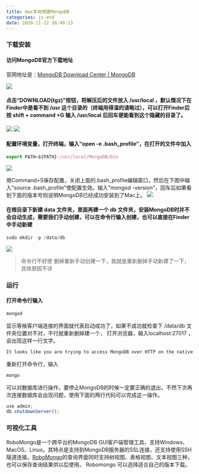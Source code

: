 ```yaml
---
title: mac本地搭建MongoDB
categories: js-end
date: 2020-11-12 16:49:13
---
```

### 下载安装
#### 访问MongoDB官方下载地址
官网地址是：[MongoDB Download Center | MongoDB](https://www.mongodb.com/try/download/community)
<!-- more -->
<img src="/images/img-folder/mongodb/1.png">

#### 点击“DOWNLOAD(tgz)”按钮，将解压后的文件放入 /usr/local ，默认情况下在Finder中是看不到 /usr 这个目录的（终端用得溜的请略过），可以打开Finder后按 shift + command +G 输入 /usr/local 后回车便能看到这个隐藏的目录了。
<img src="/images/img-folder/mongodb/2.png">

<img src="/images/img-folder/mongodb/3.png">

#### 配置环境变量，打开终端，输入“open -e .bash_profile”，在打开的文件中加入
```javascript
export PATH=${PATH}:/usr/local/MongoDB/bin
```
<img src="/images/img-folder/mongodb/4.png">

用Command+S保存配置，关闭上面的.bash_profile编辑窗口，然后在下图中输入"source .bash_profile"使配置生效。输入"mongod -version"，回车后如果看到下面的版本号则说明MongoDB已经成功安装到了Mac上。
<img src="/images/img-folder/mongodb/5.png">

#### 在根目录下新建 data 文件夹，里面再建一个 db 文件夹，安装MongoDB时并不会自动生成，需要我们手动创建，可以在命令行输入创建，也可以直接在Finder中手动新建
```javascript
sudo mkdir -p /data/db
```
<img src="/images/img-folder/mongodb/6.png">

> 命令行不好使 删掉重新手动创建一下，我就是重新删掉手动新建了一下，具体原因不详

### 运行
#### 打开命令行输入
```javascript
mongod
```
显示等候客户端连接的界面就代表启动成功了，如果不成功就检查下 /data/db 文件夹位置对不对，不行就重新删掉建一个， 打开浏览器，输入localhost:27017 ，会出现这样一行文字。
```javascript
It looks like you are trying to access MongoDB over HTTP on the native driver port.
```
重新打开命令行，输入
```javascript
mongo
```
可以对数据库进行操作，要停止MongoDB的时候一定要正确的退出，不然下次再次连接数据库会出现问题，使用下面的两行代码可以完成这一操作。
```javascript
use admin;
db.shutdownServer();
```
### 可视化工具
RoboMongo是一个跨平台的MongoDB GUI客户端管理工具，支持Windows、MacOS、Linux。其特点是支持到MongoDB服务器的SSL连接，还支持使用SSH隧道连接。[RoboMongo](https://robomongo.org/download)的查询界面同时支持树视图、表格视图、文本视图三种，也可以保存查询结果供以后使用。 Robomongo 可以选择适合自己的版本下载。
